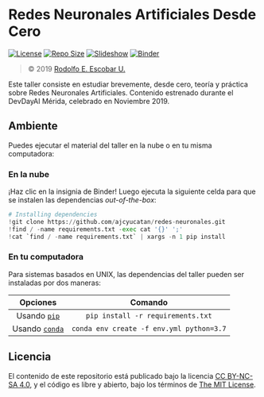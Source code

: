 # Redes Neuronales Artificiales Desde Cero

[![License](https://img.shields.io/github/license/ajcyucatan/redes-neuronales?style=popout-square)](https://github.com/ajcyucatan/redes-neuronales/blob/master/LICENSE "License")
[![Repo Size](https://img.shields.io/github/repo-size/ajcyucatan/redes-neuronales?style=popout-square)](https://github.com/ajcyucatan/redes-neuronales.git "Repo Size")
[![Slideshow](https://img.shields.io/badge/view-slides-00d88e?style=popout-square)](https://github.com/ajcyucatan/redes-neuronales/blob/master/notes/slides.pdf "Slideshow")
[![Binder](https://img.shields.io/badge/launch-binder-ff69b4?style=popout-square)](https://mybinder.org/v2/gh/ajcyucatan/redes-neuronales/master "Binder")

> © 2019 [Rodolfo E. Escobar U.](https://github.com/rescurib)

Este taller consiste en estudiar brevemente, desde cero, teoría y práctica sobre Redes Neuronales Artificiales. Contenido estrenado durante el DevDayAI Mérida, celebrado en Noviembre 2019.


## Ambiente

Puedes ejecutar el material del taller en la nube o en tu misma computadora:

### En la nube

¡Haz clic en la insignia de Binder! Luego ejecuta la siguiente celda para que se instalen las dependencias *out-of-the-box*:
```python
# Installing dependencies
!git clone https://github.com/ajcyucatan/redes-neuronales.git
!find / -name requirements.txt -exec cat '{}' ';'
!cat `find / -name requirements.txt` | xargs -n 1 pip install
```

### En tu computadora

Para sistemas basados en UNIX, las dependencias del taller pueden ser instaladas por dos maneras:

| Opciones       | Comando       |
|:--------------:|:-------------:|
| Usando [`pip`](https://pypi.org/project/pip) | `pip install -r requirements.txt` |
| Usando [`conda`](https://docs.conda.io/en/latest/) | `conda env create -f env.yml python=3.7` |


## Licencia

El contenido de este repositorio está publicado bajo la licencia [CC BY-NC-SA 4.0](https://creativecommons.org/licenses/by-nc-sa/4.0), y el código es libre y abierto, bajo los términos de [The MIT License](https://mit-license.org).
